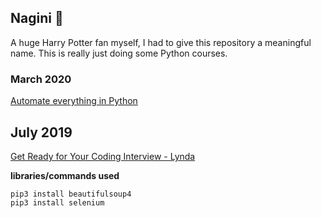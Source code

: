 ## Nagini :snake:

A huge Harry Potter fan myself, I had to give this repository a meaningful name. This is really just doing some Python courses.

### March 2020
[Automate everything in Python](https://www.linkedin.com/learning/using-python-for-automation/)

## July 2019
[Get Ready for Your Coding Interview - Lynda](https://www.lynda.com/Software-Development-tutorials/Get-Ready-Your-Coding-Interview/)

**libraries/commands used**
```shell
pip3 install beautifulsoup4
pip3 install selenium
```